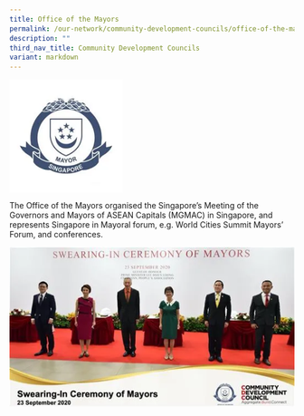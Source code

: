 ```yaml
---
title: Office of the Mayors
permalink: /our-network/community-development-councils/office-of-the-mayors/
description: ""
third_nav_title: Community Development Councils
variant: markdown
---
```

<img style="width:200px" align="center" alt="Office&nbsp;of the&nbsp;Mayors Logo" src="/images/Our%20Network/Community%20Development%20Councils/mayoral%20crest.png">

The Office of the Mayors organised the Singapore’s Meeting of the Governors and Mayors of ASEAN Capitals (MGMAC) in Singapore, and represents Singapore in Mayoral forum, e.g. World Cities Summit Mayors’ Forum, and conferences.

<img style="width:600px" align="center" alt="Swearing-in Ceremony of Mayors" src="/images/Our%20Network/Community%20Development%20Councils/swearing%20in%20mayors.png">